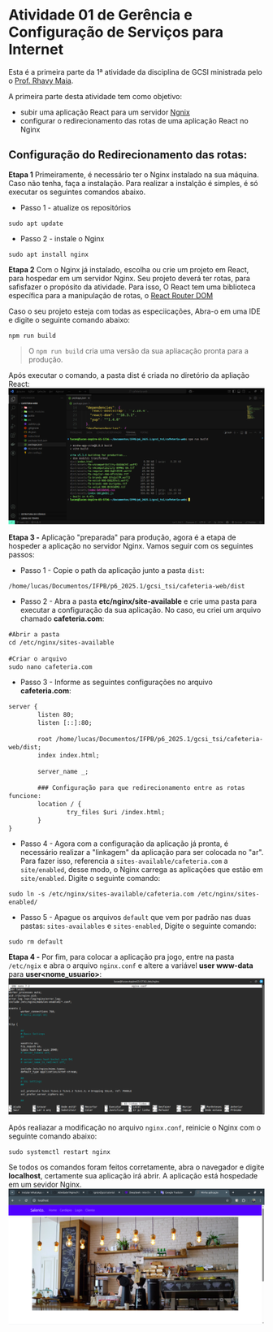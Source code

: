 # Atividade 01 de Gerência e Configuração de Serviços para Internet
Esta é a primeira parte da  1ª atividade da disciplina de GCSI ministrada pelo o [Prof. Rhavy Maia](https://github.com/rhavymaia).

A primeira parte desta atividade tem como objetivo:
- subir uma aplicação React para um servidor [Ngnix](https://nginx.org/)
- configurar o redirecionamento das rotas de uma aplicação React no Nginx

## Configuração do Redirecionamento das rotas:
**Etapa 1**
Primeiramente, é necessário ter o Nginx instalado na sua máquina. Caso não tenha, faça a instalação. Para realizar a instalção é simples, é só executar os seguintes comandos abaixo.
- Passo 1 - atualize os repositórios
```
sudo apt update
```

- Passo 2 - instale o Nginx
```
sudo apt install nginx
```
**Etapa 2**
Com o Nginx já instalado, escolha ou crie um projeto em React, para hospedar em um servidor Nginx. Seu projeto deverá ter rotas, para safisfazer o propósito da atividade. Para isso, O React tem uma biblioteca específica para a manipulação de rotas, o [React Router DOM](https://reactrouter.com/home)

Caso o seu projeto esteja com todas as especiicações, Abra-o em uma IDE e digite o seguinte comando abaixo: 
```
npm run build
```
> O `npm run build` cria uma versão da sua apliacação pronta para a produção.

Após executar o comando, a pasta dist é criada no diretório da apliação React:
![dist](assets/dist.png)

**Etapa 3 -**
Aplicação "preparada" para produção, agora é a etapa de hospeder a aplicação no servidor Nginx. Vamos seguir com os seguintes passos:
- Passo 1 - Copie o path da aplicação junto a pasta `dist`:
```
/home/lucas/Documentos/IFPB/p6_2025.1/gcsi_tsi/cafeteria-web/dist
```
- Passo 2 - Abra a pasta **etc/nginx/site-available** e crie uma pasta para executar a configuração da sua aplicação. No caso, eu criei um arquivo chamado **cafeteria.com**:
```
#Abrir a pasta
cd /etc/nginx/sites-available

#Criar o arquivo
sudo nano cafeteria.com
```

- Passo 3 - Informe as seguintes configurações no arquivo **cafeteria.com**:
```
server {
        listen 80;
        listen [::]:80;

        root /home/lucas/Documentos/IFPB/p6_2025.1/gcsi_tsi/cafeteria-web/dist;
        index index.html;

        server_name _;

        ### Configuração para que redirecionamento entre as rotas funcione:
        location / {
                try_files $uri /index.html;
        }
}

```

- Passo 4 - Agora com a configuração da aplicação já pronta, é necessário realizar a "linkagem" da aplicação para ser colocada no "ar". Para fazer isso, referencia a `sites-available/cafeteria.com` a `site/enabled`, desse modo, o Nginx carrega as aplicações que estão em `site/enabled`. Digite o seguinte comando:
```
sudo ln -s /etc/nginx/sites-available/cafeteria.com /etc/nginx/sites-enabled/
```

- Passo 5 - Apague os arquivos `default` que vem por padrão nas duas pastas: `sites-availables` e `sites-enabled`, Digite o seguinte comando:
```
sudo rm default
```

**Etapa 4 -**
Por fim, para colocar a aplicação pra jogo, entre na pasta `/etc/ngix` e abra o arquivo `nginx.conf` e altere a variável **user www-data** para **user<nome_usuario>**:
![nginx](assets/nginx.png)

Após realiazar a modificação no arquivo `nginx.conf`, reinicie o Nginx com o seguinte comando abaixo:
```
sudo systemctl restart nginx
```

Se todos os comandos foram feitos corretamente, abra o navegador e digite **localhost**, certamente sua aplicação irá abrir. A aplicação está hospedade em um sevidor Nginx.
![appInBrowser](assets/aplication.png)